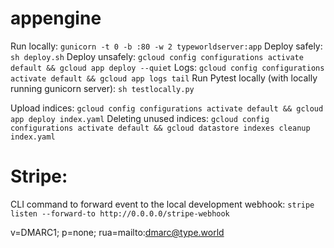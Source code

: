 # appengine

Run locally: `gunicorn -t 0 -b :80 -w 2 typeworldserver:app`
Deploy safely: `sh deploy.sh`
Deploy unsafely: `gcloud config configurations activate default && gcloud app deploy --quiet`
Logs: `gcloud config configurations activate default && gcloud app logs tail`
Run Pytest locally (with locally running gunicorn server): `sh testlocally.py`

Upload indices: `gcloud config configurations activate default && gcloud app deploy index.yaml`
Deleting unused indices: `gcloud config configurations activate default && gcloud datastore indexes cleanup index.yaml`

# Stripe:

CLI command to forward event to the local development webhook: `stripe listen --forward-to http://0.0.0.0/stripe-webhook`


v=DMARC1; p=none; rua=mailto:dmarc@type.world

